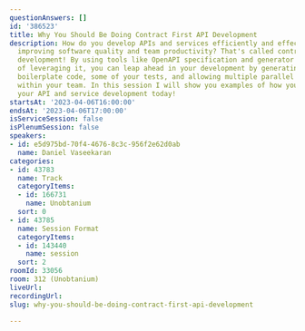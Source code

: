 ```yaml
---
questionAnswers: []
id: '386523'
title: Why You Should Be Doing Contract First API Development
description: How do you develop APIs and services efficiently and effectively while
  improving software quality and team productivity? That's called contract-first API
  development! By using tools like OpenAPI specification and generator tooling capable
  of leveraging it, you can leap ahead in your development by generating lots of the
  boilerplate code, some of your tests, and allowing multiple parallel workstreams
  within your team. In this session I will show you examples of how you can fast track
  your API and service development today!
startsAt: '2023-04-06T16:00:00'
endsAt: '2023-04-06T17:00:00'
isServiceSession: false
isPlenumSession: false
speakers:
- id: e5d975bd-70f4-4676-8c3c-956f2e62d0ab
  name: Daniel Vaseekaran
categories:
- id: 43783
  name: Track
  categoryItems:
  - id: 166731
    name: Unobtanium
  sort: 0
- id: 43785
  name: Session Format
  categoryItems:
  - id: 143440
    name: session
  sort: 2
roomId: 33056
room: 312 (Unobtanium)
liveUrl: 
recordingUrl: 
slug: why-you-should-be-doing-contract-first-api-development

---
```

